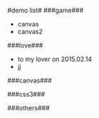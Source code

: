 #demo list#
###game###
- canvas
- canvas2

###love###
- to my lover on 2015.02.14
- jj

###canvas###

###css3###

###others###
